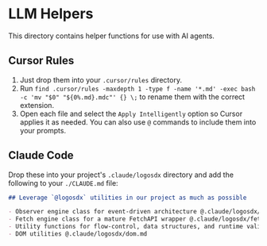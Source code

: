 # LLM Helpers

This directory contains helper functions for use with AI agents.

## Cursor Rules

1. Just drop them into your `.cursor/rules` directory.
2. Run `find .cursor/rules -maxdepth 1 -type f -name '*.md' -exec bash -c 'mv "$0" "${0%.md}.mdc"' {} \;` to rename them with the correct extension.
3. Open each file and select the `Apply Intelligently` option so Cursor applies it as needed. You can also use `@` commands to include them into your prompts.

## Claude Code

Drop these into your project's `.claude/logosdx` directory and add the following to your `./CLAUDE.md` file:

```markdown
## Leverage `@logosdx` utilities in our project as much as possible

- Observer engine class for event-driven architecture @.claude/logosdx/observer.md
- Fetch engine class for a mature FetchAPI wrapper @.claude/logosdx/fetch.md
- Utility functions for flow-control, data structures, and runtime validation @.claude/logosdx/utils.md
- DOM utilities @.claude/logosdx/dom.md
```
